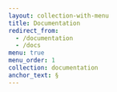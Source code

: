 ```yaml
---
layout: collection-with-menu
title: Documentation
redirect_from:
  - /documentation
  - /docs
menu: true
menu_order: 1
collection: documentation
anchor_text: §
---
```



